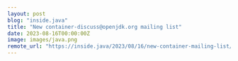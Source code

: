 ```yaml
---
layout: post
blog: "inside.java"
title: "New container-discuss@openjdk.org mailing list"
date: 2023-08-16T00:00:00Z
image: images/java.png
remote_url: "https://inside.java/2023/08/16/new-container-mailing-list/"
---
```


